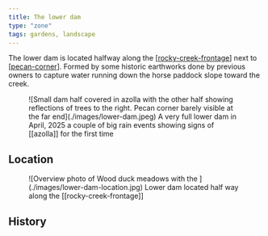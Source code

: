 ```yaml
---
title: The lower dam
type: "zone"
tags: gardens, landscape
---
```




The lower dam is located halfway along the [[rocky-creek-frontage]] next to [[pecan-corner]]. Formed by some historic earthworks done by previous owners to capture water running down the horse paddock slope toward the creek.

<figure markdown>
![Small dam half covered in azolla with the other half showing reflections of trees to the right. Pecan corner barely visible at the far end](./images/lower-dam.jpeg)
<caption>A very full lower dam in April, 2025 a couple of big rain events showing signs of [[azolla]] for the first time</caption>
</figure>

## Location

<figure markdown>
![Overview photo of Wood duck meadows with the ](./images/lower-dam-location.jpg)
<caption>Lower dam located half way along the [[rocky-creek-frontage]]</caption>
</figure>

## History


[//begin]: # "Autogenerated link references for markdown compatibility"
[rocky-creek-frontage]: rocky-creek-frontage "Rocky Creek Frontage"
[pecan-corner]: pecan-corner "Pecan corner"
[//end]: # "Autogenerated link references"